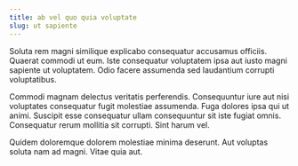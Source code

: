 ```yaml
---
title: ab vel quo quia voluptate
slug: ut sapiente
---
```


Soluta rem magni similique explicabo consequatur accusamus officiis. Quaerat commodi ut eum. Iste consequatur voluptatem ipsa aut iusto magni sapiente ut voluptatem. Odio facere assumenda sed laudantium corrupti voluptatibus.

Commodi magnam delectus veritatis perferendis. Consequuntur iure aut nisi voluptates consequatur fugit molestiae assumenda. Fuga dolores ipsa qui ut animi. Suscipit esse consequatur ullam consequuntur sit iste fugiat omnis. Consequatur rerum mollitia sit corrupti. Sint harum vel.

Quidem doloremque dolorem molestiae minima deserunt. Aut voluptas soluta nam ad magni. Vitae quia aut.

